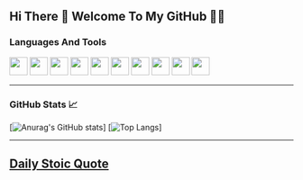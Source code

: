 ## Hi There 👋 Welcome To My GitHub 👨‍💻

### Languages And Tools
  <div>
    <img height="32" width="32" src="https://cdn.simpleicons.org/github/white" />
    <img height="32" width="32" src="https://cdn.simpleicons.org/git/white" />
    <img height="32" width="32" src="https://cdn.simpleicons.org/javascript/white" />
    <img height="32" width="32" src="https://cdn.simpleicons.org/react/white" />
    <img height="32" width="32" src="https://cdn.simpleicons.org/node.js/white" />
    <img height="32" width="32" src="https://cdn.simpleicons.org/express/white" />
    <img height="32" width="32" src="https://cdn.simpleicons.org/c++/white" />
    <img height="32" width="32" src="https://cdn.simpleicons.org/csharp/white" />
    <img height="32" width="32" src="https://cdn.simpleicons.org/python/white" />
    <img height="32" width="32" src="https://cdn.simpleicons.org/kalilinux/white" />
  </div>

---
### GitHub Stats 📈
[![Anurag's GitHub stats](https://github-readme-stats.vercel.app/api?username=erlisi&theme=dark&show_icons=true&count_private=true)]
[![Top Langs](https://github-readme-stats.vercel.app/api/top-langs/?username=erlisi&theme=dark&layout=donut&langs_count=8&hide=html,css,shaderlab&count_private=true)]

---
## [Daily Stoic Quote](https://stoic-quotes.com)

